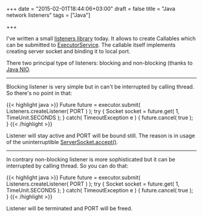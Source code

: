 +++
date = "2015-02-01T18:44:06+03:00"
draft = false
title = "Java network listeners"
tags = ["Java"]

+++

I've written a small [listeners library](https://github.com/dddpaul/java-network-listeners) today. It allows to create Callables which can be submitted to [ExecutorService](http://docs.oracle.com/javase/7/docs/api/java/util/concurrent/ExecutorService.html). The callable itself implements creating server socket and binding it to local port.

There two principal type of listeners: blocking and non-blocking (thanks to [Java NIO](http://en.wikipedia.org/wiki/Non-blocking_I/O_(Java)).

***

Blocking listener is very simple but in can't be interrupted by calling thread. So there's no point in that:

{{< highlight java >}}
Future<Socket> future = executor.submit( Listeners.createListener( PORT ) );
try {
    Socket socket = future.get( 1, TimeUnit.SECONDS );
} catch( TimeoutException e ) {
    future.cancel( true );
}
{{< /highlight >}}

Listener will stay active and PORT will be bound still. The reason is in usage of the uninterruptible [ServerSocket.accept()](http://docs.oracle.com/javase/7/docs/api/java/net/ServerSocket.html#accept()).

***

In contrary non-blocking listener is more sophisticated but it can be interrupted by calling thread. So you can do that:

{{< highlight java >}}
Future<Socket> future = executor.submit( Listeners.createListener( PORT ) );
try {
    Socket socket = future.get( 1, TimeUnit.SECONDS );
} catch( TimeoutException e ) {
    future.cancel( true );
}
{{< /highlight >}}

Listener will be terminated and PORT will be freed.



